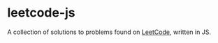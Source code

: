 # leetcode-js

A collection of solutions to problems found on [LeetCode](https://leetcode.com/), written in JS.
